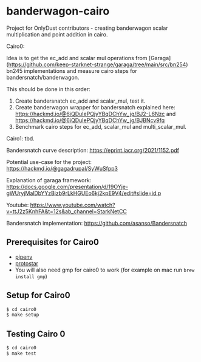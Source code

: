 # banderwagon-cairo
Project for OnlyDust contributors - creating banderwagon scalar multiplication and point addition in cairo.

Cairo0:

Idea is to get the ec_add and scalar mul operations from [Garaga] (https://github.com/keep-starknet-strange/garaga/tree/main/src/bn254) bn245 implementations and measure cairo steps for bandersnatch/banderwagon.

This should be done in this order:

1. Create bandersnatch ec_add and scalar_mul, test it.
2. Create banderwagon wrapper for bandersnatch explained here: https://hackmd.io/@6iQDuIePQjyYBqDChYw_jg/BJ2-L6Nzc and https://hackmd.io/@6iQDuIePQjyYBqDChYw_jg/BJBNcv9fq
3. Benchmark cairo steps for ec_add, scalar_mul and multi_scalar_mul.


Cairo1:
tbd.


Bandersnatch curve description: https://eprint.iacr.org/2021/1152.pdf

Potential use-case for the project: https://hackmd.io/@gagadrupal/SyWuSfpp3

Explanation of garaga framework: https://docs.google.com/presentation/d/19OYje-gWUryjMalDbYYzBizb9rLkHGUEo6kj2kpE9V4/edit#slide=id.p

Youtube: https://www.youtube.com/watch?v=ttJ2z5KnhFA&t=12s&ab_channel=StarkNetCC

Bandersnatch implementation: https://github.com/asanso/Bandersnatch

## Prerequisites for Cairo0
- [pipenv](https://pipenv.pypa.io/en/latest/)
- [protostar](https://docs.swmansion.com/protostar/docs/cairo-1/installation)
- You will also need gmp for cairo0 to work (for example on mac run `brew install gmp`)

## Setup for Cairo0
```bash
$ cd cairo0
$ make setup
```

## Testing Cairo 0
```bash
$ cd cairo0
$ make test
```
